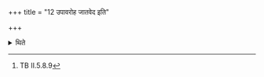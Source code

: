 +++
title = "12 उपावरोह जातवेद इति"

+++

<details><summary>थिते</summary>

12. With upāvaroha jātavedaḥ...[^1] he addresses the fire while it is being produced.  


[^1]: TB II.5.8.9
</details>
